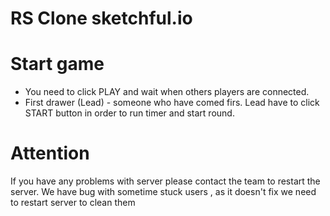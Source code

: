 # RS Clone sketchful.io 
# Start game 
  - You need to click PLAY and wait when others players are connected.
  - First drawer (Lead) - someone who have comed firs. Lead have to click START button in order to run timer and start round.
  
# Attention
If you have any problems with server please contact the team to restart the server. 
We have bug with sometime stuck users , as it doesn't fix we need to restart server to clean them


